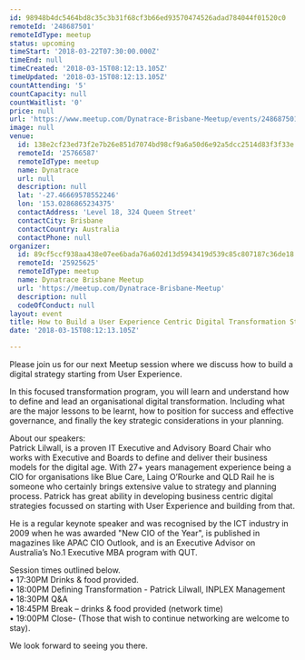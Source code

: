 ```yaml
---
id: 98948b4dc5464bd8c35c3b31f68cf3b66ed93570474526adad784044f01520c0
remoteId: '248687501'
remoteIdType: meetup
status: upcoming
timeStart: '2018-03-22T07:30:00.000Z'
timeEnd: null
timeCreated: '2018-03-15T08:12:13.105Z'
timeUpdated: '2018-03-15T08:12:13.105Z'
countAttending: '5'
countCapacity: null
countWaitlist: '0'
price: null
url: 'https://www.meetup.com/Dynatrace-Brisbane-Meetup/events/248687501/'
image: null
venue:
  id: 138e2cf23ed73f2e7b26e851d7074bd98cf9a6a50d6e92a5dcc2514d83f3f33e
  remoteId: '25766587'
  remoteIdType: meetup
  name: Dynatrace
  url: null
  description: null
  lat: '-27.46669578552246'
  lon: '153.0286865234375'
  contactAddress: 'Level 18, 324 Queen Street'
  contactCity: Brisbane
  contactCountry: Australia
  contactPhone: null
organizer:
  id: 89cf5ccf938aa438e07ee6bada76a602d13d5943419d539c85c807187c36de18
  remoteId: '25925625'
  remoteIdType: meetup
  name: Dynatrace Brisbane Meetup
  url: 'https://meetup.com/Dynatrace-Brisbane-Meetup'
  description: null
  codeOfConduct: null
layout: event
title: How to Build a User Experience Centric Digital Transformation Strategy
date: '2018-03-15T08:12:13.105Z'

---
```

<p>Please join us for our next Meetup session where we discuss how to build a digital strategy starting from User Experience.</p> <p>In this focused transformation program, you will learn and understand how to define and lead an organisational digital transformation. Including what are the major lessons to be learnt, how to position for success and effective governance, and finally the key strategic considerations in your planning.</p> <p>About our speakers:<br/>Patrick Lilwall, is a proven IT Executive and Advisory Board Chair who works with Executive and Boards to define and deliver their business models for the digital age. With 27+ years management experience being a CIO for organisations like Blue Care, Laing O’Rourke and QLD Rail he is someone who certainly brings extensive value to strategy and planning process. Patrick has great ability in developing business centric digital strategies focussed on starting with User Experience and building from that.</p> <p>He is a regular keynote speaker and was recognised by the ICT industry in 2009 when he was awarded "New CIO of the Year", is published in magazines like APAC CIO Outlook, and is an Executive Advisor on Australia’s No.1 Executive MBA program with QUT.</p> <p>Session times outlined below.<br/>• 17:30PM Drinks &amp; food provided.<br/>• 18:00PM Defining Transformation - Patrick Lilwall, INPLEX Management<br/>• 18:30PM Q&amp;A<br/>• 18:45PM Break – drinks &amp; food provided (network time)<br/>• 19:00PM Close- (Those that wish to continue networking are welcome to stay).</p> <p>We look forward to seeing you there.</p>
